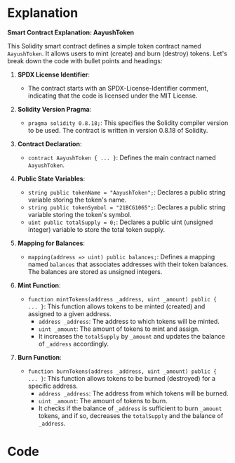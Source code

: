 # Explanation
**Smart Contract Explanation: AayushToken**

This Solidity smart contract defines a simple token contract named `AayushToken`. It allows users to mint (create) and burn (destroy) tokens. Let's break down the code with bullet points and headings:

1. **SPDX License Identifier**:
   - The contract starts with an SPDX-License-Identifier comment, indicating that the code is licensed under the MIT License.

2. **Solidity Version Pragma**:
   - `pragma solidity 0.8.18;`: This specifies the Solidity compiler version to be used. The contract is written in version 0.8.18 of Solidity.

3. **Contract Declaration**:
   - `contract AayushToken { ... }`: Defines the main contract named `AayushToken`.

4. **Public State Variables**:
   - `string public tokenName = "AayushToken";`: Declares a public string variable storing the token's name.
   - `string public tokenSymbol = "21BCG1065";`: Declares a public string variable storing the token's symbol.
   - `uint public totalSupply = 0;`: Declares a public uint (unsigned integer) variable to store the total token supply.

5. **Mapping for Balances**:
   - `mapping(address => uint) public balances;`: Defines a mapping named `balances` that associates addresses with their token balances. The balances are stored as unsigned integers.

6. **Mint Function**:
   - `function mintTokens(address _address, uint _amount) public { ... }`: This function allows tokens to be minted (created) and assigned to a given address.
     - `address _address`: The address to which tokens will be minted.
     - `uint _amount`: The amount of tokens to mint and assign.
     - It increases the `totalSupply` by `_amount` and updates the balance of `_address` accordingly.

7. **Burn Function**:
   - `function burnTokens(address _address, uint _amount) public { ... }`: This function allows tokens to be burned (destroyed) for a specific address.
     - `address _address`: The address from which tokens will be burned.
     - `uint _amount`: The amount of tokens to burn.
     - It checks if the balance of `_address` is sufficient to burn `_amount` tokens, and if so, decreases the `totalSupply` and the balance of `_address`.
# Code
